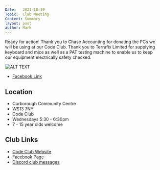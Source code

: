 ```yaml
---
Date:   2021-10-19
Topic:  Club Meeting
Content: Summary
layout: post
author: Mark
---
```

Ready for action! Thank you to Chase Accounting for donating the PCs we will be using at our Code Club. Thank you to Terrafix Limited for supplying keyboard and mice as well as a PAT testing machine to enable us to keep our equipment electrically safety checked.

![ALT TEXT](https://scontent.fbhx6-1.fna.fbcdn.net/v/t39.30808-6/245625972_4205157536277981_6870090380244443917_n.jpg?stp=dst-jpg_p720x720&_nc_cat=111&ccb=1-7&_nc_sid=5f2048&_nc_ohc=3FHlqdPbTlwAX8KY419&_nc_ht=scontent.fbhx6-1.fna&edm=AKK4YLsEAAAA&oh=00_AfCXoIeTUYe54Yr0Sc_9JlBuK6cd08bEAIqYhebkBWTftw&oe=652ACAAD)

* [Facebook Link](https://www.facebook.com/1481985248595237/posts/4205165246277210/)

## Location

* Curborough Community Centre
* WS13 7NY
* Code Club
* Wednesdays 5:30 - 6:30pm
* 7 - 15 year olds welcome

## Club Links

* [Code Club Website](https://lichfield-code-club.github.io/)
* [Facebook Page](https://www.facebook.com/LichfieldCoders)
* [Discord club messages](https://discord.gg/szz6xGK)
